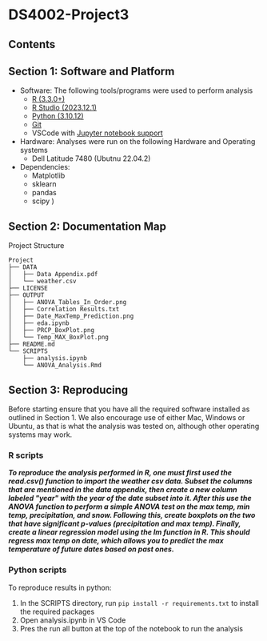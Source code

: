 # DS4002-Project3

## Contents


## Section 1: Software and Platform 
- Software: The following tools/programs were used to perform analysis
    - [R (3.3.0+)](https://cran.rstudio.com/)
    - [R Studio (2023.12.1)](https://posit.co/download/rstudio-desktop/)
    - [Python (3.10.12)](https://www.python.org/downloads/)
    - [Git](https://git-scm.com/)
    - VSCode with [Jupyter notebook support](https://marketplace.visualstudio.com/items?itemName=ms-toolsai.jupyter)
- Hardware: Analyses were run on the following Hardware and Operating systems
    - Dell Latitude 7480 (Ubutnu 22.04.2)
- Dependencies: 
    - Matplotlib
    - sklearn 
    - pandas
    - scipy
) 


## Section 2: Documentation Map
Project Structure
```
Project
├── DATA
│   ├── Data Appendix.pdf
│   └── weather.csv
├── LICENSE
├── OUTPUT
│   ├── ANOVA_Tables_In_Order.png
│   ├── Correlation Results.txt
│   ├── Date_MaxTemp_Prediction.png
│   ├── eda.ipynb
│   ├── PRCP_BoxPlot.png
│   └── Temp_MAX_BoxPlot.png
├── README.md
└── SCRIPTS
    ├── analysis.ipynb
    └── ANOVA_Analysis.Rmd
```

## Section 3: Reproducing



Before starting ensure that you have all the required software installed as outlined in Section 1. We also encourage use of either Mac, Windows or Ubuntu, as that is what the analysis was tested on, although other operating systems may work.

### R scripts

***To reproduce the analysis performed in R, one must first used the read.csv() function to import the weather csv data. Subset the columns that are mentioned in the data appendix, then create a new column labeled "year" with the year of the date subset into it. After this use the ANOVA function to perform a simple ANOVA test on the max temp, min temp, precipitation, and snow. Following this, create boxplots on the two that have significant p-values (precipitation and max temp). Finally, create a linear regression model using the lm function in R. This should regress max temp on date, which allows you to predict the max temperature of future dates based on past ones.*** 

### Python scripts
To reproduce results in python:

1. In the SCRIPTS directory, run `pip install -r requirements.txt` to install the required packages
2. Open analysis.ipynb in VS Code
3. Pres the run all button at the top of the notebook to run the analysis
